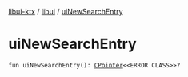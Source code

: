 [libui-ktx](../index.md) / [libui](index.md) / [uiNewSearchEntry](./ui-new-search-entry.md)

# uiNewSearchEntry

`fun uiNewSearchEntry(): `[`CPointer`](../kotlinx.cinterop/-c-pointer/index.md)`<<ERROR CLASS>>?`